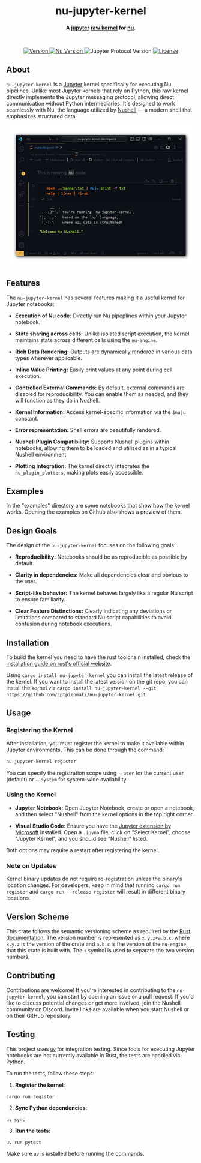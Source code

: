 <h1 align="center">nu-jupyter-kernel</h1>
<p align="center">
  <b>
    A 
    <a href="https://jupyter.org">jupyter</a> 
    <a href=https://jupyter-client.readthedocs.io">raw kernel</a> 
    for <a href="https://www.nushell.sh">nu</a>.
  </b>
</p>

<br>

<p align="center">
  <a href="https://github.com/cptpiepmatz/nu-jupyter-kernel">
    <img alt="Version" src="https://img.shields.io/badge/dynamic/toml?url=https%3A%2F%2Fraw.githubusercontent.com%2Fcptpiepmatz%2Fnu-jupyter-kernel%2Fmain%2FCargo.toml&query=package.version&prefix=v&style=for-the-badge&label=version"/>
  </a>
  <a href="https://github.com/nushell/nushell">
    <img alt="Nu Version" src="https://img.shields.io/badge/dynamic/toml?url=https%3A%2F%2Fraw.githubusercontent.com%2Fcptpiepmatz%2Fnu-jupyter-kernel%2Fmain%2FCargo.toml&query=workspace.dependencies%5B'nu-engine'%5D.version&prefix=v&style=for-the-badge&label=nu%20version&color=%234E9A06"/>
  </a>
  <img alt="Jupyter Protocol Version" src="https://img.shields.io/badge/dynamic/toml?url=https%3A%2F%2Fraw.githubusercontent.com%2Fcptpiepmatz%2Fnu-jupyter-kernel%2Fmain%2FCargo.toml&query=package.metadata.jupyter.protocol_version&prefix=v&style=for-the-badge&label=Jupyter%20Protocol%20Version&color=%23F37726"/>
  <a href="https://github.com/cptpiepmatz/nu-jupyter-kernel/blob/main/LICENSE">
    <img alt="License" src="https://img.shields.io/github/license/cptpiepmatz/nu-jupyter-kernel?style=for-the-badge"/>  
  </a>
</p>

## About
`nu-jupyter-kernel` is a [Jupyter](https://jupyter.org) kernel specifically for 
executing Nu pipelines. 
Unlike most Jupyter kernels that rely on Python, this raw kernel directly 
implements the Jupyter messaging protocol, allowing direct communication without 
Python intermediaries. 
It's designed to work seamlessly with Nu, the language utilized by 
[Nushell](https://github.com/nushell/nushell) — 
a modern shell that emphasizes structured data.

![screenshot](media/screenshot.png)

## Features
The `nu-jupyter-kernel` has several features making it a useful kernel for 
Jupyter notebooks:

- **Execution of Nu code:** 
  Directly run Nu pipeplines within your Jupyter notebook.

- **State sharing across cells:** 
  Unlike isolated script execution, the kernel maintains state across different 
  cells using the `nu-engine`.

- **Rich Data Rendering:** 
  Outputs are dynamically rendered in various data types wherever applicable.

- **Inline Value Printing:** 
  Easily print values at any point during cell execution.

- **Controlled External Commands:** 
  By default, external commands are disabled for reproducibility. 
  You can enable them as needed, and they will function as they do in Nushell.

- **Kernel Information:** 
  Access kernel-specific information via the `$nuju` constant.

- **Error representation:** 
  Shell errors are beautifully rendered.

- **Nushell Plugin Compatibility:** 
  Supports Nushell plugins within notebooks, allowing them to be loaded and 
  utilized as in a typical Nushell environment.

- **Plotting Integration:**
  The kernel directly integrates the `nu_plugin_plotters`, making plots easily 
  accessible.

## Examples
In the "examples" directory are some notebooks that show how the kernel works.
Opening the examples on Github also shows a preview of them.


## Design Goals
The design of the `nu-jupyter-kernel` focuses on the following goals:

- **Reproducibility:**
  Notebooks should be as reproducible as possible by default.

- **Clarity in dependencies:** 
  Make all dependencies clear and obvious to the user.

- **Script-like behavior:** 
  The kernel behaves largely like a regular Nu script to ensure familiarity.

- **Clear Feature Distinctions:** 
  Clearly indicating any deviations or limitations compared to standard Nu 
  script capabilities to avoid confusion during notebook executions.

## Installation
To build the kernel you need to have the rust toolchain installed, check the 
[installation guide on rust's official website](https://www.rust-lang.org/tools/install).

Using `cargo install nu-jupyter-kernel` you can install the latest release of 
the kernel.
If you want to install the latest version on the git repo, you can install the 
kernel via `cargo install nu-jupyter-kernel --git https://github.com/cptpiepmatz/nu-jupyter-kernel.git`

## Usage
### Registering the Kernel
After installation, you must register the kernel to make it available within 
Jupyter environments. 
This can be done through the command:

```sh
nu-jupyter-kernel register
```

You can specify the registration scope using `--user` for the current user 
(default) or `--system` for system-wide availability.

### Using the Kernel

- **Jupyter Notebook:** 
  Open Jupyter Notebook, create or open a notebook, and then select "Nushell" 
  from the kernel options in the top right corner.

- **Visual Studio Code:**
  Ensure you have the 
  [Jupyter extension by Microsoft](https://marketplace.visualstudio.com/items?itemName=ms-toolsai.jupyter) 
  installed. 
  Open a `.ipynb` file, click on "Select Kernel", choose "Jupyter Kernel", and 
  you should see "Nushell" listed. 

Both options may require a restart after registering the kernel.

### Note on Updates
Kernel binary updates do not require re-registration unless the binary's 
location changes. 
For developers, keep in mind that running `cargo run register` and 
`cargo run --release register` will result in different binary locations.

## Version Scheme
This crate follows the semantic versioning scheme as required by the
[Rust documentation](https://doc.rust-lang.org/cargo/reference/semver.html).
The version number is represented as `x.y.z+a.b.c`, where `x.y.z` is the version
of the crate and `a.b.c` is the version of the `nu-engine` that this crate is 
built with.
The `+` symbol is used to separate the two version numbers.


## Contributing
Contributions are welcome! 
If you're interested in contributing to the `nu-jupyter-kernel`, you can start 
by opening an issue or a pull request. 
If you'd like to discuss potential changes or get more involved, join the 
Nushell community on Discord. 
Invite links are available when you start Nushell or on their GitHub repository.

## Testing
This project uses [`uv`](https://github.com/astral-sh/uv) for integration 
testing. 
Since tools for executing Jupyter notebooks are not currently available in Rust, 
the tests are handled via Python.

To run the tests, follow these steps:
1. **Register the kernel**:
  ```nushell
  cargo run register
  ```
2. **Sync Python dependencies:**
  ```nushell
  uv sync
  ```
3. **Run the tests:**
  ```nushell
  uv run pytest
  ```

Make sure `uv` is installed before running the commands.
